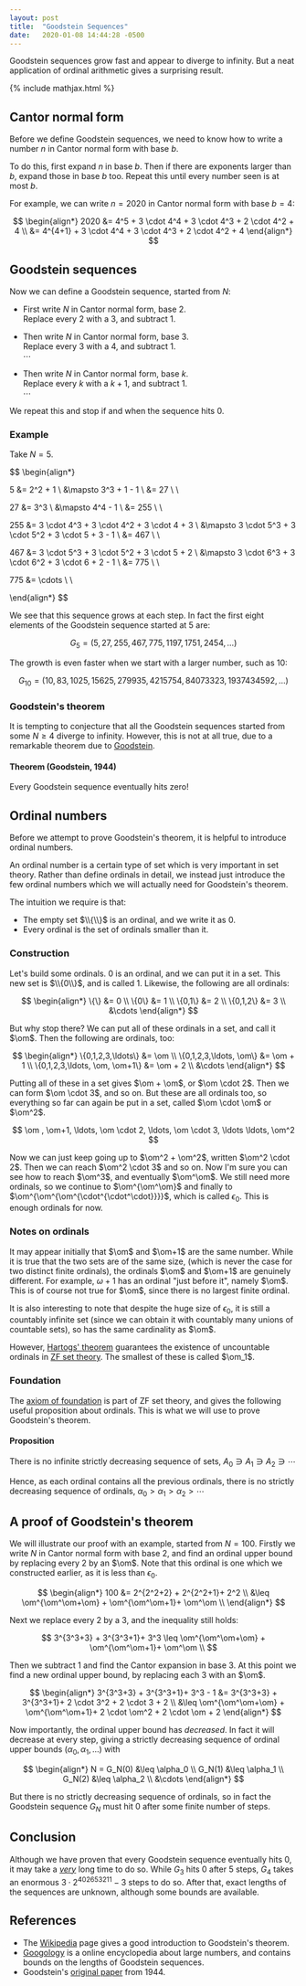```yaml
---
layout: post
title:  "Goodstein Sequences"
date:   2020-01-08 14:44:28 -0500
---
```


Goodstein sequences grow fast and appear to diverge to infinity.
But a neat application of ordinal arithmetic gives a surprising result.

{% include mathjax.html %}

<div style="display:none">
  $\newcommand \om \omega}$
</div>


## Cantor normal form

Before we define Goodstein sequences,
we need to know how to write a number $n$ in Cantor normal form with base $b$.

To do this, first expand $n$ in base $b$.
Then if there are exponents larger than $b$,
expand those in base $b$ too.
Repeat this until every number seen is at most $b$.

For example, we can write $n=2020$ in Cantor normal form with base $b=4$:

$$
\begin{align*}
  2020
  &= 4^5 + 3 \cdot 4^4 + 3 \cdot 4^3 + 2 \cdot 4^2 + 4 \\
  &= 4^{4+1} + 3 \cdot 4^4 + 3 \cdot 4^3 + 2 \cdot 4^2 + 4
\end{align*}
$$

## Goodstein sequences

Now we can define a Goodstein sequence, started from $N$:

- First write $N$ in Cantor normal form, base $2$. <br>
  Replace every $2$ with a $3$, and subtract $1$.

- Then write $N$ in Cantor normal form, base $3$. <br>
  Replace every $3$ with a $4$, and subtract $1$. <br>
$\cdots$

- Then write $N$ in Cantor normal form, base $k$. <br>
  Replace every $k$ with a $k+1$, and subtract $1$. <br>
$\cdots$

We repeat this and stop if and when the sequence hits $0$.

### Example

Take $N=5$.

$$
\begin{align*}

  5 &= 2^2 + 1 \\
  &\mapsto 3^3 + 1 - 1 \\
  &= 27 \\ \\

  27 &= 3^3 \\
  &\mapsto 4^4 - 1 \\
  &= 255 \\ \\

  255 &= 3 \cdot 4^3 + 3 \cdot 4^2 + 3 \cdot 4 + 3 \\
  &\mapsto 3 \cdot 5^3 + 3 \cdot 5^2 + 3 \cdot 5 + 3 - 1 \\
  &= 467 \\ \\

  467 &= 3 \cdot 5^3 + 3 \cdot 5^2 + 3 \cdot 5 + 2 \\
  &\mapsto 3 \cdot 6^3 + 3 \cdot 6^2 + 3 \cdot 6 + 2 - 1 \\
  &= 775 \\ \\

  775 &= \cdots \\ \\

\end{align*}
$$

We see that this sequence grows at each step.
In fact the first eight elements
of the Goodstein sequence started at 5 are:

$$G_5 = (
  5,
  27,
  255,
  467,
  775,
  1197,
  1751,
  2454,
  \ldots
)$$

The growth is even faster when we start with a larger number,
such as 10:

$$G_{10} = (
  10,
  83,
  1025,
  15625,
  279935,
  4215754,
  84073323,
  1937434592,
  \ldots
)$$

### Goodstein's theorem

It is tempting to conjecture that all the Goodstein sequences started from
some $N \geq 4$ diverge to infinity. However, this is not at all true, due to
a remarkable theorem due to [Goodstein](https://en.wikipedia.org/wiki/Goodstein%27s_theorem).

#### Theorem (Goodstein, 1944)

Every Goodstein sequence eventually hits zero!

## Ordinal numbers

Before we attempt to prove Goodstein's theorem,
it is helpful to introduce ordinal numbers.

An ordinal number is a certain type of set which is very
important in set theory.
Rather than define ordinals in detail, we instead just introduce the
few ordinal numbers which we will actually need for Goodstein's theorem.

The intuition we require is that:
- The empty set $\\{\\}$ is an ordinal, and we write it as $0$.
- Every ordinal is the set of ordinals smaller than it.

### Construction

Let's build some ordinals.
$0$ is an ordinal, and we can put it in a set.
This new set is $\\{0\\}$, and is called $1$.
Likewise, the following are all ordinals:

$$
\begin{align*}
\{\} &= 0 \\
\{0\} &= 1 \\
\{0,1\} &= 2 \\
\{0,1,2\} &= 3 \\
&\cdots
\end{align*}
$$

But why stop there? We can put all of these ordinals
in a set, and call it $\om$. Then the following are ordinals, too:

$$
\begin{align*}
\{0,1,2,3,\ldots\} &= \om \\
\{0,1,2,3,\ldots, \om\} &= \om + 1 \\
\{0,1,2,3,\ldots, \om, \om+1\} &= \om + 2 \\
&\cdots
\end{align*}
$$

Putting all of these in a set gives $\om + \om$, or $\om \cdot 2$.
Then we can form $\om \cdot 3$, and so on.
But these are all ordinals too, so everything so far
can again be put in a set, called $\om \cdot \om$ or $\om^2$.

$$
\om , \om+1, \ldots, \om \cdot 2, \ldots, \om \cdot 3, \ldots \ldots, \om^2
$$

Now we can just keep going up to
$\om^2 + \om^2$, written $\om^2 \cdot 2$.
Then we can reach $\om^2 \cdot 3$ and so on.
Now I'm sure you can see how to reach $\om^3$, and eventually $\om^\om$.
We still need more ordinals, so we continue to $\om^{\om^\om}$ and
finally to $\om^{\om^{\om^{\cdot^{\cdot^\cdot}}}}$, which is called $\epsilon_0$.
This is enough ordinals for now.

### Notes on ordinals

It may appear initially that $\om$ and $\om+1$ are the same number.
While it is true that the two sets are of the same size,
(which is never the case for two distinct finite ordinals),
the ordinals $\om$ and $\om+1$ are genuinely different.
For example, $\omega+1$ has an ordinal "just before it",
namely $\om$.
This is of course not true for $\om$,
since there is no largest finite ordinal.

It is also interesting to note that despite the huge size of $\epsilon_0$,
it is still a countably infinite set
(since we can obtain it with countably many unions of countable sets),
so has the same cardinality as $\om$.

However, [Hartogs' theorem](https://en.wikipedia.org/wiki/Hartogs_number)
guarantees the existence of uncountable
ordinals in [ZF set theory](https://en.wikipedia.org/wiki/Zermelo%E2%80%93Fraenkel_set_theory).
The smallest of these is called $\om_1$.

### Foundation

The [axiom of foundation](https://en.wikipedia.org/wiki/Axiom_of_regularity)
is part of ZF set theory, and gives
the following useful proposition about ordinals.
This is what we will use to prove Goodstein's theorem.

#### Proposition

There is no infinite strictly decreasing sequence of sets,
$A_0 \ni A_1 \ni A_2 \ni \cdots$

Hence, as each ordinal contains all the previous ordinals,
there is no strictly decreasing sequence of ordinals,
$\alpha_0 > \alpha_1 > \alpha_2 > \cdots$


## A proof of Goodstein's theorem

We will illustrate our proof with an example, started from $N=100$.
Firstly we write $N$ in Cantor normal form with base $2$,
and find an ordinal upper bound by replacing every $2$ by an $\om$.
Note that this ordinal is one which we constructed earlier,
as it is less than $\epsilon_0$.

$$
\begin{align*}
100 &= 2^{2^2+2} + 2^{2^2+1}+ 2^2 \\
&\leq \om^{\om^\om+\om} + \om^{\om^\om+1}+ \om^\om \\
\end{align*}
$$

Next we replace every $2$ by a $3$,
and the inequality still holds:

$$
3^{3^3+3} + 3^{3^3+1}+ 3^3 \leq \om^{\om^\om+\om} + \om^{\om^\om+1}+ \om^\om \\
$$

Then we subtract $1$ and find the Cantor expansion in base $3$.
At this point we find a new ordinal upper bound, by replacing each $3$ with
an $\om$.

$$
\begin{align*}
3^{3^3+3} + 3^{3^3+1}+ 3^3 - 1 &= 3^{3^3+3} + 3^{3^3+1}+ 2 \cdot 3^2 + 2 \cdot 3 + 2 \\
&\leq \om^{\om^\om+\om} + \om^{\om^\om+1}+ 2 \cdot \om^2 + 2 \cdot \om + 2
\end{align*}
$$

Now importantly, the ordinal upper bound has *decreased*.
In fact it will decrease at every step,
giving a strictly decreasing sequence of ordinal upper bounds $(\alpha_0, \alpha_1,\ldots)$
with

$$
\begin{align*}
N = G_N(0) &\leq \alpha_0 \\
G_N(1) &\leq \alpha_1 \\
G_N(2) &\leq \alpha_2 \\
&\cdots
\end{align*}
$$

But there is no strictly decreasing sequence of ordinals,
so in fact the Goodstein sequence $G_N$ must hit $0$
after some finite number of steps.

## Conclusion

Although we have proven that every Goodstein sequence eventually hits $0$,
it may take a [*very*](https://googology.wikia.org/wiki/Goodstein_sequence)
long time to do so.
While $G_3$ hits $0$ after 5 steps,
$G_4$ takes an enormous $3 \cdot 2^{402653211} − 3$ steps to do so.
After that, exact lengths of the sequences are unknown,
although some bounds are available.

## References

- The [Wikipedia](https://en.wikipedia.org/wiki/Goodstein%27s_theorem)
  page gives a good introduction to Goodstein's theorem.
- [Googology](https://googology.wikia.org/wiki/Goodstein_sequence)
  is a online encyclopedia about large numbers, and contains bounds on the lengths
  of Goodstein sequences.
- Goodstein's
  [original paper](https://www.jstor.org/stable/2268019?seq=1#metadata_info_tab_contents)
  from 1944.
